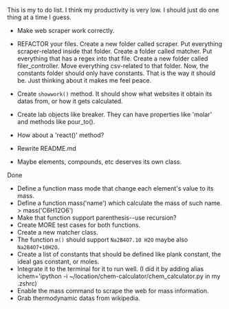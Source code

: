 This is my to do list.
I think my productivity is very low. I should just do one thing at a time I guess.

- Make web scraper work correctly.
- REFACTOR your files. Create a new folder called scraper. Put everything scraper-related inside that folder. Create a folder called matcher. Put everything that has a regex into that file. Create a new folder called filer_controller. Move everything csv-related to that folder. Now, the constants folder should only have constants. That is the way it should be. Just thinking about it makes me feel peace.


- Create `showwork()` method. It should show what websites it obtain its datas from, or how it gets calculated.
- Create lab objects like breaker. They can have properties like 'molar' and methods like pour_to().
- How about a 'react()' method?
- Rewrite README.md
- Maybe elements, compounds, etc deserves its own class.

Done

- Define a function mass mode that change each element's value to its mass.
- Define a function mass('name') which calculate the mass of such name. > mass('C6H12O6')
- Make that function support parenthesis--use recursion?
- Create MORE test cases for both functions.
- Create a new matcher class.
- The function `m()` should support `Na2B4O7.10 H2O` maybe also `Na2B4O7+10H2O`.
- Create a list of constants that should be defined like plank constant, the ideal gas constant, or moles.
- Integrate it to the terminal for it to run well. (I did it by adding alias ichem='ipython -i ~/location/chem-calculator/chem_calculator.py in my .zshrc)
- Enable the mass command to scrape the web for mass information.
- Grab thermodynamic datas from wikipedia.
